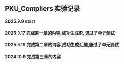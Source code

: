 
## PKU_Compliers 实验记录

#### 2025.9.9 start

#### 2025.9.17 完成第一章的内容,成功生成IR, 通过了单元测试

#### 2025.9.19 完成第二章的内容,成功生成汇编,通过了单元测试

#### 2024.10.9 完成第三章的内容

